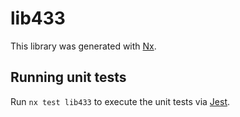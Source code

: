 # lib433

This library was generated with [Nx](https://nx.dev).


## Running unit tests

Run `nx test lib433` to execute the unit tests via [Jest](https://jestjs.io).


